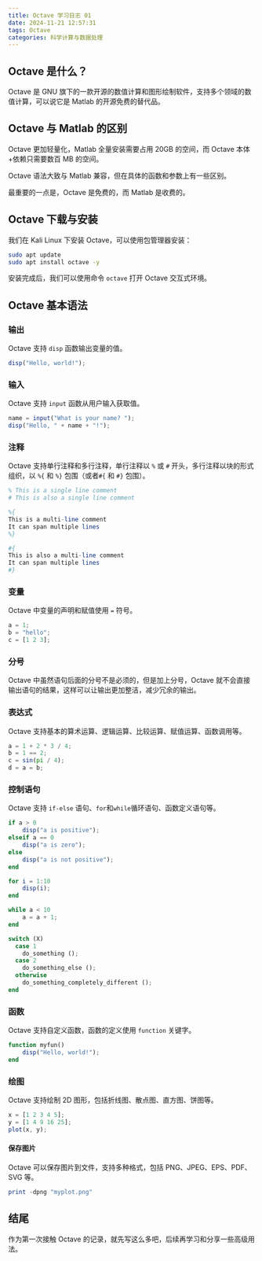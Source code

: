 ```yaml
---
title: Octave 学习日志 01
date: 2024-11-21 12:57:31
tags: Octave
categories: 科学计算与数据处理
---
```


## Octave 是什么？

Octave 是 GNU 旗下的一款开源的数值计算和图形绘制软件，支持多个领域的数值计算，可以说它是 Matlab 的开源免费的替代品。

## Octave 与 Matlab 的区别

Octave 更加轻量化，Matlab 全量安装需要占用 20GB 的空间，而 Octave 本体+依赖只需要数百 MB 的空间。

Octave 语法大致与 Matlab 兼容，但在具体的函数和参数上有一些区别。

最重要的一点是，Octave 是免费的，而 Matlab 是收费的。

## Octave 下载与安装

我们在 Kali Linux 下安装 Octave，可以使用包管理器安装：

```bash
sudo apt update
sudo apt install octave -y
```

安装完成后，我们可以使用命令 `octave` 打开 Octave 交互式环境。

## Octave 基本语法

### 输出

Octave 支持 `disp` 函数输出变量的值。

```octave
disp("Hello, world!");
```

### 输入

Octave 支持 `input` 函数从用户输入获取值。

```octave
name = input("What is your name? ");
disp("Hello, " + name + "!");
```

### 注释

Octave 支持单行注释和多行注释，单行注释以 `%` 或 `#` 开头，多行注释以块的形式组织，以 `%{` 和 `%}` 包围（或者`#{` 和 `#}` 包围）。
```octave
% This is a single line comment
# This is also a single line comment

%{
This is a multi-line comment
It can span multiple lines
%}

#{
This is also a multi-line comment
It can span multiple lines
#}
```

### 变量

Octave 中变量的声明和赋值使用 `=` 符号。

```octave
a = 1;
b = "hello";
c = [1 2 3];
```

### 分号

Octave 中虽然语句后面的分号不是必须的，但是加上分号，Octave 就不会直接输出语句的结果，这样可以让输出更加整洁，减少冗余的输出。

### 表达式

Octave 支持基本的算术运算、逻辑运算、比较运算、赋值运算、函数调用等。

```octave
a = 1 + 2 * 3 / 4;
b = 1 == 2;
c = sin(pi / 4);
d = a = b;
```

### 控制语句

Octave 支持 `if-else` 语句、`for`和`while`循环语句、函数定义语句等。

```octave
if a > 0
    disp("a is positive");
elseif a == 0
    disp("a is zero");
else
    disp("a is not positive");
end

for i = 1:10
    disp(i);
end

while a < 10
    a = a + 1;
end

switch (X)
  case 1
    do_something ();
  case 2
    do_something_else ();
  otherwise
    do_something_completely_different ();
end

```

### 函数

Octave 支持自定义函数，函数的定义使用 `function` 关键字。

```octave
function myfun()
    disp("Hello, world!");
end
```

### 绘图

Octave 支持绘制 2D 图形，包括折线图、散点图、直方图、饼图等。

```octave
x = [1 2 3 4 5];
y = [1 4 9 16 25];
plot(x, y);
```
#### 保存图片

Octave 可以保存图片到文件，支持多种格式，包括 PNG、JPEG、EPS、PDF、SVG 等。

```octave
print -dpng "myplot.png"
```

## 结尾

作为第一次接触 Octave 的记录，就先写这么多吧，后续再学习和分享一些高级用法。